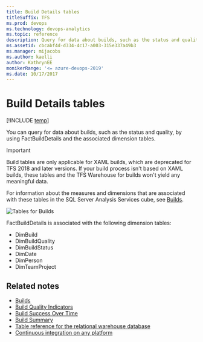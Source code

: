 ```yaml
---
title: Build Details tables
titleSuffix: TFS 
ms.prod: devops
ms.technology: devops-analytics
ms.topic: reference
description: Query for data about builds, such as the status and quality.
ms.assetid: cbcabf4d-d334-4c17-a003-315e337a49b3
ms.manager: mijacobs
ms.author: kaelli
author: KathrynEE
monikerRange: '<= azure-devops-2019'
ms.date: 10/17/2017
---
```



# Build Details tables

[!INCLUDE [temp](../_shared/tfs-report-platform-version.md)]

You can query for data about builds, such as the status and quality, by using FactBuildDetails and the associated dimension tables.  

> [!IMPORTANT]  
> Build tables are only applicable for XAML builds, which are deprecated for TFS 2018 and later versions. If your build process isn't based on XAML builds, these tables and the TFS Warehouse for builds won't yield any meaningful data.    

For information about the measures and dimensions that are associated with these tables in the SQL Server Analysis Services cube, see [Builds](perspective-build-analyze-report-build-details-coverage.md).  
  
 ![Tables for Builds](_img/teamproj_factbuilddetails.png "TeamProj_FactBuildDetails")  
  
 FactBuildDetails is associated with the following dimension tables:  
  
-   DimBuild  
-   DimBuildQuality    
-   DimBuildStatus    
-   DimDate    
-   DimPerson    
-   DimTeamProject  
  
## Related notes
-  [Builds](perspective-build-analyze-report-build-details-coverage.md)   
-  [Build Quality Indicators](build-quality-indicators-report.md)   
-  [Build Success Over Time](build-success-over-time-report.md)   
-  [Build Summary](build-summary-report.md)   
-  [Table reference for the relational warehouse database](table-reference-relational-warehouse-database.md) 
- [Continuous integration on any platform](../../pipelines/overview.md) 
